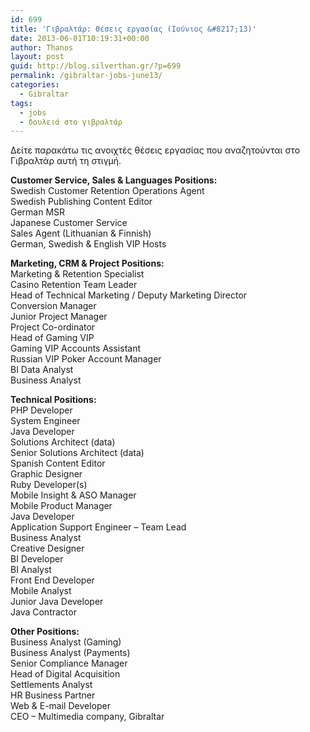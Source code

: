 ```yaml
---
id: 699
title: 'Γιβραλτάρ: Θέσεις εργασίας (Ιούνιος &#8217;13)'
date: 2013-06-01T10:19:31+00:00
author: Thanos
layout: post
guid: http://blog.silverthan.gr/?p=699
permalink: /gibraltar-jobs-june13/
categories:
  - Gibraltar
tags:
  - jobs
  - δουλειά στο γιβραλτάρ
---
```

Δείτε παρακάτω τις ανοιχτές θέσεις εργασίας που αναζητούνται στο Γιβραλτάρ αυτή τη στιγμή.

**Customer Service, Sales & Languages Positions:**  
Swedish Customer Retention Operations Agent  
Swedish Publishing Content Editor  
German MSR  
Japanese Customer Service  
Sales Agent (Lithuanian & Finnish)  
German, Swedish & English VIP Hosts

**Marketing, CRM & Project Positions:**  
Marketing & Retention Specialist  
Casino Retention Team Leader  
Head of Technical Marketing / Deputy Marketing Director  
Conversion Manager  
Junior Project Manager  
Project Co-ordinator  
Head of Gaming VIP  
Gaming VIP Accounts Assistant  
Russian VIP Poker Account Manager  
BI Data Analyst  
Business Analyst<!--more-->

**Technical Positions:**  
PHP Developer  
System Engineer  
Java Developer  
Solutions Architect (data)  
Senior Solutions Architect (data)  
Spanish Content Editor  
Graphic Designer  
Ruby Developer(s)  
Mobile Insight & ASO Manager  
Mobile Product Manager  
Java Developer  
Application Support Engineer &#8211; Team Lead  
Business Analyst  
Creative Designer  
BI Developer  
BI Analyst  
Front End Developer  
Mobile Analyst  
Junior Java Developer  
Java Contractor

**Other Positions:**  
Business Analyst (Gaming)  
Business Analyst (Payments)  
Senior Compliance Manager  
Head of Digital Acquisition  
Settlements Analyst  
HR Business Partner  
Web & E-mail Developer  
CEO &#8211; Multimedia company, Gibraltar